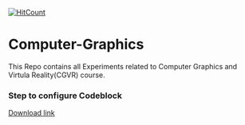 [![HitCount](http://hits.dwyl.io/ssp4all/Computer-Graphics.svg)](http://hits.dwyl.io/ssp4all/Computer-Graphics)


# Computer-Graphics
This Repo contains all Experiments related to Computer Graphics and Virtula Reality(CGVR) course.

### Step to configure Codeblock 
[Download link](https://drive.google.com/drive/folders/0B9c2cKcXamU2d1hIZE5hWkpwVmM?usp=sharing)
